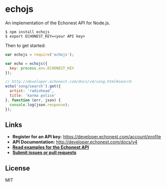 # echojs

An implementation of the Echonest API for Node.js.

```
$ npm install echojs
$ export ECHONEST_KEY=<your API key>
```

Then to get started:

```js
var echojs = require('echojs');

var echo = echojs({
  key: process.env.ECHONEST_KEY
});

// http://developer.echonest.com/docs/v4/song.html#search
echo('song/search').get({
  artist: 'radiohead',
  title: 'karma police'
}, function (err, json) {
  console.log(json.response);
});
```

## Links

* **Register for an API key:** <https://developer.echonest.com/account/profile>
* **API Documentation:** <http://developer.echonest.com/docs/v4>
* **[Read examples for the Echonest API](https://github.com/tcr/echojs/tree/master/examples)**
* **[Submit issues or pull requests](https://github.com/tcr/echojs/issues)**

## License

MIT